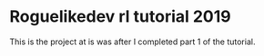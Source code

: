 # Roguelikedev rl tutorial 2019

This is the project at is was after I completed part 1 of the tutorial.
